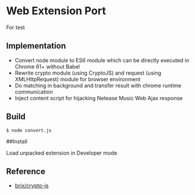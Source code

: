 # Web Extension Port

For test

## Implementation

- Convert node module to ES6 module which can be directly executed in Chrome 61+ without Babel
- Rewrite crypto module (using CryptoJS) and request (using XMLHttpRequest) module for browser environment
- Do matching in background and transfer result with chrome runtime communication
- Inject content script for hijacking Netease Music Web Ajax response

## Build

```
$ node convert.js
```


##Install

Load unpacked extension in Developer mode

## Reference

- [brix/crypto-js](https://github.com/)